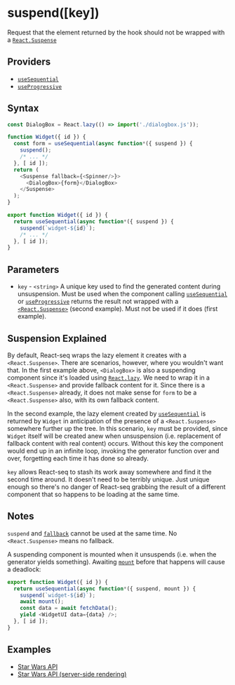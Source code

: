 # suspend([key])

Request that the element returned by the hook should not be wrapped with a
[`React.Suspense`](https://reactjs.org/docs/react-api.html#reactsuspense)

## Providers

* [`useSequential`](useSequential.md)
* [`useProgressive`](useProgressive.md)

## Syntax

```js
const DialogBox = React.lazy(() => import('./dialogbox.js'));

function Widget({ id }) {
  const form = useSequential(async function*({ suspend }) {
    suspend();
    /* ... */
  }, [ id ]);
  return (
    <Suspense fallback={<Spinner/>}>
      <DialogBox>{form}</DialogBox>
    </Suspense>
  );
}
```

```js
export function Widget({ id }) {
  return useSequential(async function*({ suspend }) {
    suspend(`widget-${id}`);
    /* ... */
  }, [ id ]);
}
```

## Parameters

* `key` - `<string>` A unique key used to find the generated content during unsuspension. Must be used when the
component calling [`useSequential`](useSequential.md) or [`useProgressive`](useProgressive.md) returns the result not
wrapped with a [`<React.Suspense>`](https://reactjs.org/docs/react-api.html#reactsuspense) (second example). Must
not be used if it does (first example).

## Suspension Explained

By default, React-seq wraps the lazy element it creates with a `<React.Suspense>`. There are scenarios, however, where
you wouldn't want that. In the first example above, `<DialogBox>` is also a suspending component since it's loaded
using [`React.lazy`](https://reactjs.org/docs/react-api.html#reactlazy). We need to wrap it in a `<React.Suspense>`
and provide fallback content for it. Since there is a `<React.Suspense>` already, it does not make sense for `form`
to be a `<React.Suspense>` also, with its own fallback content.

In the second example, the lazy element created by [`useSequential`](./useSequential.md) is returned by `Widget` in
anticipation of the presence of a `<React.Suspense>` somewhere further up the tree. In this scenario, `key` must be
provided, since `Widget` itself will be created anew when unsuspension (i.e. replacement of fallback content with
real content) occurs. Without this key the component would end up in an infinite loop, invoking the generator
function over and over, forgetting each time it has done so already.

`key` allows React-seq to stash its work away somewhere and find it the second time around. It doesn't need to
be terribly unique. Just unique enough so there's no danger of React-seq grabbing the result of a different
component that so happens to be loading at the same time.

## Notes

`suspend` and [`fallback`](./fallback.js) cannot be used at the same time. No `<React.Suspense>` means no fallback.

A suspending component is mounted when it unsuspends (i.e. when the generator yields something). Awaiting
[`mount`](./mount.md) before that happens will cause a deadlock:

```js
export function Widget({ id }) {
  return useSequential(async function*({ suspend, mount }) {
    suspend(`widget-${id}`);
    await mount();
    const data = await fetchData();
    yield <WidgetUI data={data} />;
  }, [ id ]);
}
```

## Examples

* [Star Wars API](../examples/swapi/README.md)
* [Star Wars API (server-side rendering)](../examples/swapi-ssr/README.md)
